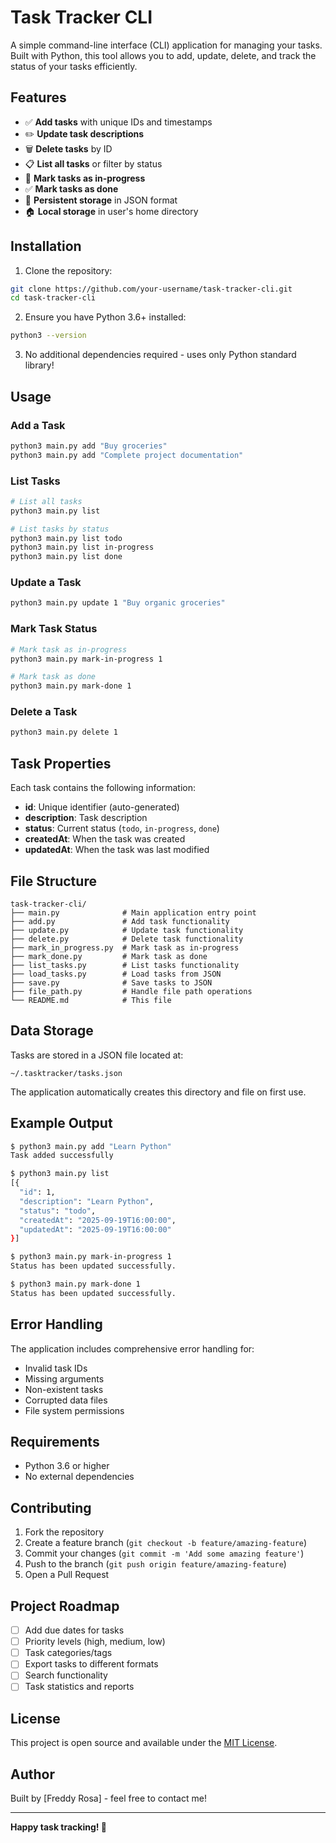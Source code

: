 # Task Tracker CLI

A simple command-line interface (CLI) application for managing your tasks. Built with Python, this tool allows you to add, update, delete, and track the status of your tasks efficiently.

## Features

- ✅ **Add tasks** with unique IDs and timestamps
- ✏️ **Update task descriptions**
- 🗑️ **Delete tasks** by ID
- 📋 **List all tasks** or filter by status
- 🔄 **Mark tasks as in-progress**
- ✅ **Mark tasks as done**
- 💾 **Persistent storage** in JSON format
- 🏠 **Local storage** in user's home directory

## Installation

1. Clone the repository:

```bash
git clone https://github.com/your-username/task-tracker-cli.git
cd task-tracker-cli
```

2. Ensure you have Python 3.6+ installed:

```bash
python3 --version
```

3. No additional dependencies required - uses only Python standard library!

## Usage

### Add a Task

```bash
python3 main.py add "Buy groceries"
python3 main.py add "Complete project documentation"
```

### List Tasks

```bash
# List all tasks
python3 main.py list

# List tasks by status
python3 main.py list todo
python3 main.py list in-progress
python3 main.py list done
```

### Update a Task

```bash
python3 main.py update 1 "Buy organic groceries"
```

### Mark Task Status

```bash
# Mark task as in-progress
python3 main.py mark-in-progress 1

# Mark task as done
python3 main.py mark-done 1
```

### Delete a Task

```bash
python3 main.py delete 1
```

## Task Properties

Each task contains the following information:

- **id**: Unique identifier (auto-generated)
- **description**: Task description
- **status**: Current status (`todo`, `in-progress`, `done`)
- **createdAt**: When the task was created
- **updatedAt**: When the task was last modified

## File Structure

```
task-tracker-cli/
├── main.py              # Main application entry point
├── add.py               # Add task functionality
├── update.py            # Update task functionality
├── delete.py            # Delete task functionality
├── mark_in_progress.py  # Mark task as in-progress
├── mark_done.py         # Mark task as done
├── list_tasks.py        # List tasks functionality
├── load_tasks.py        # Load tasks from JSON
├── save.py              # Save tasks to JSON
├── file_path.py         # Handle file path operations
└── README.md            # This file
```

## Data Storage

Tasks are stored in a JSON file located at:

```
~/.tasktracker/tasks.json
```

The application automatically creates this directory and file on first use.

## Example Output

```bash
$ python3 main.py add "Learn Python"
Task added successfully

$ python3 main.py list
[{
  "id": 1,
  "description": "Learn Python",
  "status": "todo",
  "createdAt": "2025-09-19T16:00:00",
  "updatedAt": "2025-09-19T16:00:00"
}]

$ python3 main.py mark-in-progress 1
Status has been updated successfully.

$ python3 main.py mark-done 1
Status has been updated successfully.
```

## Error Handling

The application includes comprehensive error handling for:

- Invalid task IDs
- Missing arguments
- Non-existent tasks
- Corrupted data files
- File system permissions

## Requirements

- Python 3.6 or higher
- No external dependencies

## Contributing

1. Fork the repository
2. Create a feature branch (`git checkout -b feature/amazing-feature`)
3. Commit your changes (`git commit -m 'Add some amazing feature'`)
4. Push to the branch (`git push origin feature/amazing-feature`)
5. Open a Pull Request

## Project Roadmap

- [ ] Add due dates for tasks
- [ ] Priority levels (high, medium, low)
- [ ] Task categories/tags
- [ ] Export tasks to different formats
- [ ] Search functionality
- [ ] Task statistics and reports

## License

This project is open source and available under the [MIT License](LICENSE).

## Author

Built by [Freddy Rosa] - feel free to contact me!

---

**Happy task tracking! 🚀**
